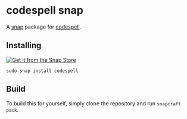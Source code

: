 # codespell snap

A [snap](https://snapcraft.io/about) package for [codespell](https://github.com/codespell-project/codespell).

## Installing

[![Get it from the Snap Store](https://snapcraft.io/static/images/badges/en/snap-store-black.svg)](https://snapcraft.io/codespell)

    sudo snap install codespell

## Build

To build this for yourself, simply clone the repository and run `snapcraft pack`.

<!-- The snap package is built on the [launchpad project](https://launchpad.net/ruff-snap).
View the [snap packages here](https://launchpad.net/ruff-snap/+snaps).-->
